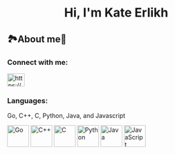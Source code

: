 <h1 align="center">Hi, I'm Kate Erlikh</h1>
<h2>🏞️About me🌌</h2>

<h3 align="left">Connect with me: </h3>
<p align="left">
<a href="https://www.linkedin.com/in/kerlikh" target="blank"><img align="center" src="https://raw.githubusercontent.com/rahuldkjain/github-profile-readme-generator/master/src/images/icons/Social/linked-in-alt.svg" alt="https://www.linkedin.com/in/kerlikh" height="30" width="40" /></a>
</p>

<h3 align="left">Languages:</h3>

Go, C++, C, Python, Java, and Javascript

<img src="https://cdn.jsdelivr.net/gh/devicons/devicon/icons/go/go-original.svg" alt="Go" width="50" /> <img src="https://cdn.jsdelivr.net/gh/devicons/devicon/icons/cplusplus/cplusplus-original.svg" alt="C++" width="50" /> <img src="https://cdn.jsdelivr.net/gh/devicons/devicon/icons/c/c-original.svg" alt="C" width="50" /> <img src="https://cdn.jsdelivr.net/gh/devicons/devicon/icons/python/python-original.svg" alt="Python" width="50" /> <img src="https://cdn.jsdelivr.net/gh/devicons/devicon/icons/java/java-original.svg" alt="Java" width="50" /> <img src="https://cdn.jsdelivr.net/gh/devicons/devicon/icons/javascript/javascript-original.svg" alt="JavaScript" width="50" />


